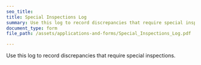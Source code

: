 ```yaml
---
seo_title: 
title: Special Inspections Log
summary: Use this log to record discrepancies that require special inspections.
document_type: form
file_path: /assets/applications-and-forms/Special_Inspections_Log.pdf

---
```

Use this log to record discrepancies that require special inspections.
